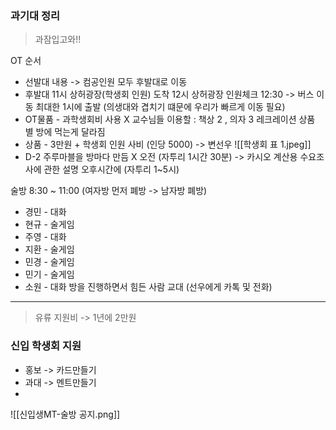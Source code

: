 ### 과기대 정리
> 과잠입고와!!

OT 순서 
- 선발대  내용 -> 컴공인원 모두 후발대로 이동
- 후발대 
11시 상허광장(학생회 인원) 도착
12시 상허광장 인원체크
12:30 -> 버스 이동
최대한 1시에 출발 (의생대와 겹치기 떄문에 우리가 빠르게 이동 필요)
- OT물품 - 과학생회비 사용 X
교수님들 이용할 : 책상 2 , 의자 3 
레크레이션 상품 별 방에 먹는게 달라짐
- 상품 - 3만원 + 학생회 인원 사비 (인당 5000) -> 변선우
![[학생회 표 1.jpeg]]
- D-2
주루마블을 방마다 만듬 X
오전 (자투리 1시간 30분) -> 카시오 계산용 수요조사에 관한 설명
오후시간에 (자투리 1~5시) 

술방
8:30 ~ 11:00 (여자방 먼저 폐방 -> 남자방 폐방)
- 경민 - 대화
- 현규 - 술게임
- 주영 - 대화
- 지환 - 술게임
- 민경 - 술게임
- 민기 - 술게임
- 소원 - 대화
방을 진행하면서 힘든 사람 교대 (선우에게 카톡 및 전화)

---

>  유류 지원비 -> 1년에 2만원 

### 신입 학생회 지원 
- 홍보 -> 카드만들기
- 과대 -> 멘트만들기
- 
![[신입생MT-술방 공지.png]]